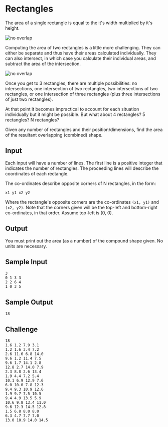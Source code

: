 # Rectangles

The area of a single rectangle is equal to the it's width multiplied by it's height.

![no overlap](http://i.imgur.com/IefYcFj.png)

Computing the area of two rectangles is a little more challenging. They can either be separate and thus have their areas calculated individually. They can also intersect, in which case you calculate their individual areas, and subtract the area of the intersection.

![no overlap](http://i.imgur.com/6GzHGrh.png)

Once you get to 3 rectangles, there are multiple possibilities: no intersections, one intersection of two rectangles, two intersections of two rectangles, or one intersection of three rectangles (plus three intersections of just two rectangles).

At that point it becomes impractical to account for each situation individually but it might be possible. But what about 4 rectangles? 5 rectangles? N rectangles?

Given any number of rectangles and their position/dimensions, find the area of the resultant overlapping (combined) shape.

## Input
Each input will have a number of lines. The first line is a positive integer that indicates the number of rectangles. The proceeding lines will describe the coordinates of each rectangle.

The co-ordinates describe opposite corners of N rectangles, in the form:
```
x1 y1 x2 y2
```
Where the rectangle's opposite corners are the co-ordinates `(x1, y1)` and `(x2, y2)`.
Note that the corners given will be the top-left and bottom-right co-ordinates, in that order.
Assume top-left is (0, 0).

## Output
You must print out the area (as a number) of the compound shape given. No units are necessary.

## Sample Input
```
3
0 1 3 3
2 2 6 4
1 0 3 5
```

## Sample Output
```
18
```


## Challenge
```
18
1.6 1.2 7.9 3.1
1.2 1.6 3.4 7.2
2.6 11.6 6.8 14.0
9.6 1.2 11.4 7.5
9.6 1.7 14.1 2.8
12.8 2.7 14.0 7.9
2.3 8.8 2.6 13.4
1.9 4.4 7.2 5.4
10.1 6.9 12.9 7.6
6.0 10.0 7.8 12.3
9.4 9.3 10.9 12.6
1.9 9.7 7.5 10.5
9.4 4.9 13.5 5.9
10.6 9.8 13.4 11.0
9.6 12.3 14.5 12.8
1.5 6.8 8.0 8.0
6.3 4.7 7.7 7.0
13.0 10.9 14.0 14.5
```